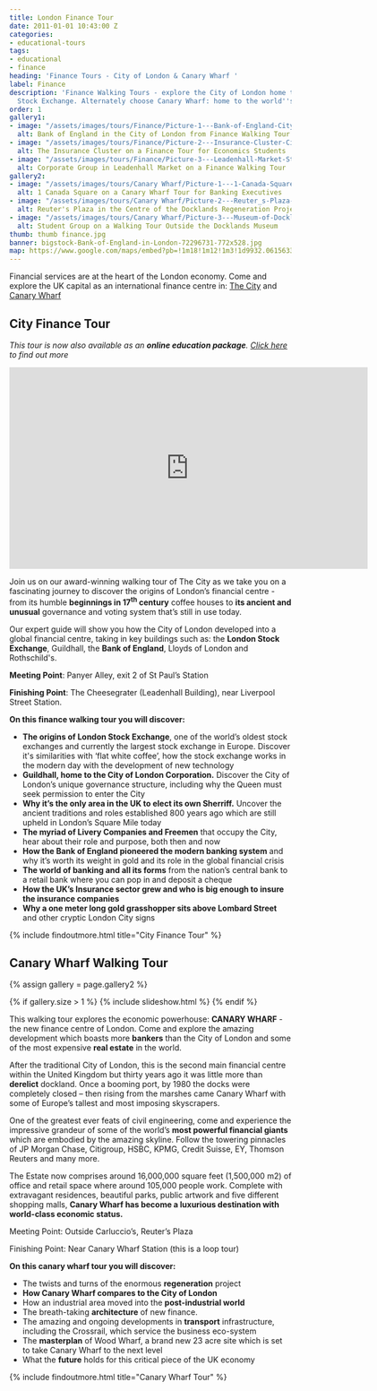 ```yaml
---
title: London Finance Tour
date: 2011-01-01 10:43:00 Z
categories:
- educational-tours
tags:
- educational
- finance
heading: 'Finance Tours - City of London & Canary Wharf '
label: Finance
description: 'Finance Walking Tours - explore the City of London home to the London
  Stock Exchange. Alternately choose Canary Wharf: home to the world''s largest banks.'
order: 1
gallery1:
- image: "/assets/images/tours/Finance/Picture-1---Bank-of-England-City-of-London-Finance-Walking-Tour-Student-Corporate-Group.jpg"
  alt: Bank of England in the City of London from Finance Walking Tour
- image: "/assets/images/tours/Finance/Picture-2---Insurance-Cluster-City-of-London-Finance-Walking-Tour-Student-Corporate-Group.jpg"
  alt: The Insurance Cluster on a Finance Tour for Economics Students
- image: "/assets/images/tours/Finance/Picture-3---Leadenhall-Market-Student-Corporate-Finance-City-of-London-Walking-Tour.jpg"
  alt: Corporate Group in Leadenhall Market on a Finance Walking Tour
gallery2:
- image: "/assets/images/tours/Canary Wharf/Picture-1---1-Canada-Square-Canary-Wharf-Finance-Regeneration-Student-Corporate-Walking-Tour.jpg"
  alt: 1 Canada Square on a Canary Wharf Tour for Banking Executives
- image: "/assets/images/tours/Canary Wharf/Picture-2---Reuter_s-Plaza-Canary-Wharf-Finance-Regeneration-Student-Corporate-Walking-Tour.jpg"
  alt: Reuter's Plaza in the Centre of the Docklands Regeneration Project
- image: "/assets/images/tours/Canary Wharf/Picture-3---Museum-of-Docklands-Canary-Wharf-Finance-Regeneration-Student-Corporate-Walking-Tour.jpg"
  alt: Student Group on a Walking Tour Outside the Docklands Museum
thumb: thumb finance.jpg
banner: bigstock-Bank-of-England-in-London-72296731-772x528.jpg
map: https://www.google.com/maps/embed?pb=!1m18!1m12!1m3!1d9932.061563355885!2d-0.09644565872492293!3d51.51293363219121!2m3!1f0!2f0!3f0!3m2!1i1024!2i768!4f13.1!3m3!1m2!1s0x487604ab2d4f4403%3A0xd86f22da5202b7ac!2sSt.+Paul's!5e0!3m2!1sen!2s!4v1431589314594
---
```


Financial services are at the heart of the London economy. Come and explore the UK capital as an international finance centre in: [The City](#city-finance-tour) and [Canary Wharf](#canary-wharf-walking-tour)

## City Finance Tour
*This tour is now also available as an **online education package**. [Click here](https://www.insiderlondon.com/online-education/virtual-tours/#virtual-city-of-london-finance-tour) to find out more*

<iframe src="https://player.vimeo.com/video/465028994" width="640" height="360" frameborder="0" allow="autoplay; fullscreen" allowfullscreen></iframe>

Join us on our award-winning walking tour of The City as we take you on a fascinating journey to discover the origins of London’s financial centre - from its humble **beginnings in 17<sup>th</sup> century** coffee houses to **its ancient and unusual** governance and voting system that’s still in use today.

Our expert guide will show you how the City of London developed into a global financial centre, taking in key buildings such as: the **London Stock Exchange**, Guildhall, the **Bank of England**, Lloyds of London and Rothschild's.

**Meeting Point**: Panyer Alley, exit 2 of St Paul’s Station

**Finishing Point**: The Cheesegrater (Leadenhall Building), near Liverpool Street Station.

**On this finance walking tour you will discover:**

- **The origins of London Stock Exchange**, one of the world’s oldest stock exchanges and currently the largest stock exchange in Europe. Discover it's similarities with ‘flat white coffee’, how the stock exchange works in the modern day with the development of new technology
- **Guildhall, home to the City of London Corporation.** Discover the City of London’s unique governance structure, including why the Queen must seek permission to enter the City
- **Why it’s the only area in the UK to elect its own Sherriff.** Uncover the ancient traditions and roles established 800 years ago which are still upheld in London’s Square Mile today
- **The myriad of Livery Companies and Freemen** that occupy the City, hear about their role and purpose, both then and now
- **How the Bank of England pioneered the modern banking system** and why it’s worth its weight in gold and its role in the global financial crisis
- **The world of banking and all its forms** from the nation’s central bank to a retail bank where you can pop in and deposit a cheque
- **How the UK’s Insurance sector grew and who is big enough to insure the insurance companies**
- **Why a one meter long gold grasshopper sits above Lombard Street** and other cryptic London City signs

{% include findoutmore.html title="City Finance Tour" %}

## Canary Wharf Walking Tour

{% assign gallery = page.gallery2 %}

{% if gallery.size > 1 %}
  {% include slideshow.html %}
{% endif %}


This walking tour explores the economic powerhouse: **CANARY WHARF** - the new finance centre of London.  Come and explore the amazing development which boasts more **bankers** than the City of London and some of the most expensive **real estate** in the world.

After the traditional City of London, this is the second main financial centre within the United Kingdom but thirty years ago it was little more than **derelict** dockland. Once a booming port, by 1980 the docks were completely closed – then rising from the marshes came Canary Wharf with some of Europe’s tallest and most imposing skyscrapers.

One of the greatest ever feats of civil engineering, come and experience the impressive grandeur of some of the world’s **most powerful financial giants** which are embodied by the amazing skyline. Follow the towering pinnacles of JP Morgan Chase, Citigroup, HSBC, KPMG, Credit Suisse, EY, Thomson Reuters and many more.

The Estate now comprises around 16,000,000 square feet (1,500,000 m2) of office and retail space where around 105,000 people work. Complete with extravagant residences, beautiful parks, public artwork and five different shopping malls, **Canary Wharf has become a luxurious destination with world-class economic status.**

Meeting Point: Outside Carluccio’s, Reuter’s Plaza

Finishing Point: Near Canary Wharf Station (this is a loop tour)

**On this canary wharf tour you will discover:**

* The twists and turns of the enormous **regeneration** project
* **How Canary Wharf compares to the City of London**
* How an industrial area moved into the **post-industrial world**
* The breath-taking **architecture** of new finance.
* The amazing and ongoing developments in **transport** infrastructure, including the Crossrail, which service the business eco-system
* The **masterplan** of Wood Wharf, a brand new 23 acre site which is set to take Canary Wharf to the next level
*  What the **future** holds for this critical piece of the UK economy

{% include findoutmore.html title="Canary Wharf Tour" %}

